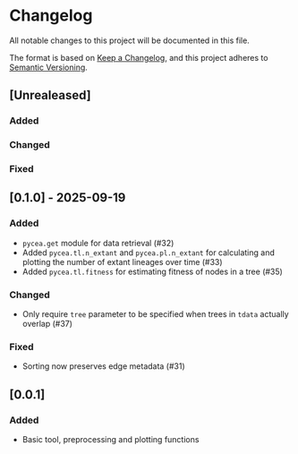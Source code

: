 # Changelog

All notable changes to this project will be documented in this file.

The format is based on [Keep a Changelog][],
and this project adheres to [Semantic Versioning][].

[keep a changelog]: https://keepachangelog.com/en/1.0.0/
[semantic versioning]: https://semver.org/spec/v2.0.0.html

## [Unrealeased]

### Added

### Changed

### Fixed

## [0.1.0] - 2025-09-19

### Added

- `pycea.get` module for data retrieval (#32)
- Added `pycea.tl.n_extant` and `pycea.pl.n_extant` for calculating and plotting the number of extant lineages over time (#33)
- Added `pycea.tl.fitness` for estimating fitness of nodes in a tree (#35)

### Changed

- Only require `tree` parameter to be specified when trees in `tdata` actually overlap (#37)

### Fixed

- Sorting now preserves edge metadata (#31)

## [0.0.1]

### Added

-   Basic tool, preprocessing and plotting functions
